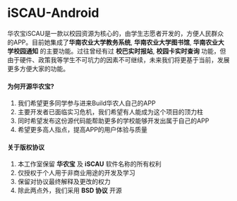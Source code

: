 iSCAU-Android
=============

华农宝iSCAU是一款以校园资源为核心的，由学生志愿者开发的，方便人民群众的APP。目前她集成了**华南农业大学教务系统**, **华南农业大学图书馆**, **华南农业大学校园通知** 的主要功能。过往曾经有过 **校巴实时报站**, **校园卡实时查询** 功能，但由于硬件、政策我等学生不可坑力的因素不可继续，未来我们将更基于当前，发展更多方便大家的功能。

#### 为何开源华农宝?

1. 我们希望更多同学参与进来Build华农人自己的APP
2. 主要开发者已面临实习危机，我们希望有人能成为这个项目的顶力柱
3. 同时希望发布这份源代码能帮助更多的学校能够开发出属于自己的APP
4. 希望更多高人指点，提高APP的用户体验与质量

#### 关于版权协议

1. 本工作室保留 **华农宝** 及 **iSCAU** 软件名称的所有权利
2. 仅授权于个人用于非商业用途的开发及学习
3. 保留对协议最终解释及更改的权力
3. 除此两点外，我们采用 **BSD 协议** 开源
